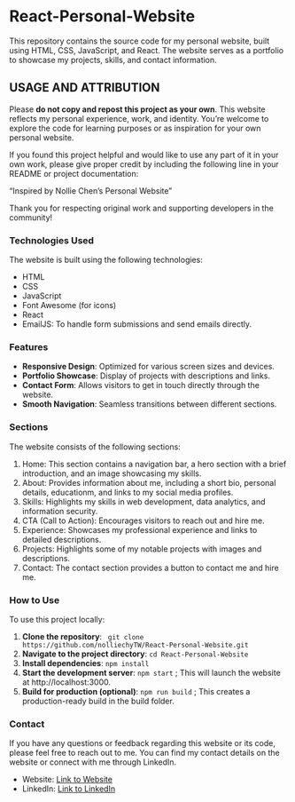 # React-Personal-Website
This repository contains the source code for my personal website, built using HTML, CSS, JavaScript, and React. The website serves as a portfolio to showcase my projects, skills, and contact information.

## USAGE AND ATTRIBUTION 
Please **do not copy and repost this project as your own**. This website reflects my personal experience, work, and identity. You’re welcome to explore the code for learning purposes or as inspiration for your own personal website.

If you found this project helpful and would like to use any part of it in your own work, please give proper credit by including the following line in your README or project documentation:

“Inspired by Nollie Chen’s Personal Website”

Thank you for respecting original work and supporting developers in the community!

### Technologies Used
The website is built using the following technologies:
- HTML
- CSS
- JavaScript
- Font Awesome (for icons)
- React
- EmailJS: To handle form submissions and send emails directly.

### Features
- **Responsive Design**: Optimized for various screen sizes and devices.
- **Portfolio Showcase**: Display of projects with descriptions and links.
- **Contact Form**: Allows visitors to get in touch directly through the website.
- **Smooth Navigation**: Seamless transitions between different sections.

### Sections
The website consists of the following sections:

1. Home: This section contains a navigation bar, a hero section with a brief introduction, and an image showcasing my skills.
2. About: Provides information about me, including a short bio, personal details, educationm, and links to my social media profiles.
3. Skills: Highlights my skills in web development, data analytics, and information security.
4. CTA (Call to Action): Encourages visitors to reach out and hire me.
5. Experience: Showcases my professional experience and links to detailed descriptions.
6. Projects: Highlights some of my notable projects with images and descriptions.
7. Contact: The contact section provides a button to contact me and hire me.

### How to Use
To use this project locally:

1. **Clone the repository**:
   ``` git clone https://github.com/nolliechyTW/React-Personal-Website.git```
2. **Navigate to the project directory**:
   ```cd React-Personal-Website```
3.	**Install dependencies**:
   ```npm install```
4. **Start the development server**:
   ```npm start```
   ; This will launch the website at http://localhost:3000.
5. **Build for production (optional)**:
   ```npm run build```
   ; This creates a production-ready build in the build folder.

### Contact
If you have any questions or feedback regarding this website or its code, please feel free to reach out to me. You can find my contact details on the website or connect with me through LinkedIn.
- Website: [Link to Website](https://nolliechytw.github.io/PersonalWebsite/)
- LinkedIn: [Link to LinkedIn](https://www.linkedin.com/in/hui-yu-chen-tw/)

